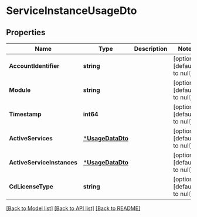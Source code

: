 # ServiceInstanceUsageDto

## Properties
Name | Type | Description | Notes
------------ | ------------- | ------------- | -------------
**AccountIdentifier** | **string** |  | [optional] [default to null]
**Module** | **string** |  | [optional] [default to null]
**Timestamp** | **int64** |  | [optional] [default to null]
**ActiveServices** | [***UsageDataDto**](UsageDataDTO.md) |  | [optional] [default to null]
**ActiveServiceInstances** | [***UsageDataDto**](UsageDataDTO.md) |  | [optional] [default to null]
**CdLicenseType** | **string** |  | [optional] [default to null]

[[Back to Model list]](../README.md#documentation-for-models) [[Back to API list]](../README.md#documentation-for-api-endpoints) [[Back to README]](../README.md)


